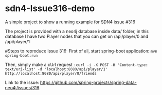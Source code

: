 # sdn4-Issue316-demo
A simple project to show a running example for SDN4 issue #316

The project is provided with a neo4j database inside data/ folder, in this database I have two Player nodes that you can get on /api/player/0 and /api/player/1

#Steps to reproduce Issue 316:
First of all, start spring-boot application:
`mvn spring-boot:run`

Then, simply make a cUrl request :
`curl -i -X POST -H 'Content-type: text/uri-list' -d 'localhost:8080/api/player/1' http://localhost:8080/api/player/0/friends`

Link to the issue: https://github.com/spring-projects/spring-data-neo4j/issues/316
